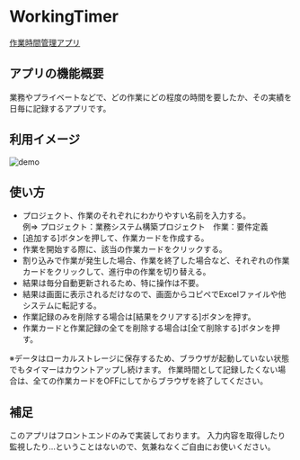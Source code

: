 # WorkingTimer
[作業時間管理アプリ](https://kariyaitaru.github.io/WorkingTimer/)

## アプリの機能概要
業務やプライベートなどで、どの作業にどの程度の時間を要したか、その実績を日毎に記録するアプリです。

## 利用イメージ
![demo](https://raw.githubusercontent.com/wiki/kariyaitaru/WorkingTimer/images/sagyojikanwokiroku.gif)

## 使い方
- プロジェクト、作業のそれぞれにわかりやすい名前を入力する。<br>
例⇒ プロジェクト：業務システム構築プロジェクト　作業：要件定義
- [追加する]ボタンを押して、作業カードを作成する。
- 作業を開始する際に、該当の作業カードをクリックする。
- 割り込みで作業が発生した場合、作業を終了した場合など、それぞれの作業カードをクリックして、進行中の作業を切り替える。
- 結果は毎分自動更新されるため、特に操作は不要。
- 結果は画面に表示されるだけなので、画面からコピペでExcelファイルや他システムに転記する。
- 作業記録のみを削除する場合は[結果をクリアする]ボタンを押す。
- 作業カードと作業記録の全てを削除する場合は[全て削除する]ボタンを押す。

※データはローカルストレージに保存するため、ブラウザが起動していない状態でもタイマーはカウントアップし続けます。
作業時間として記録したくない場合は、全ての作業カードをOFFにしてからブラウザを終了してください。

## 補足
このアプリはフロントエンドのみで実装しております。
入力内容を取得したり監視したり…ということはないので、気兼ねなくご自由にお使いください。
